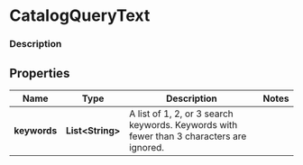 
# CatalogQueryText

### Description



## Properties
Name | Type | Description | Notes
------------ | ------------- | ------------- | -------------
**keywords** | **List&lt;String&gt;** | A list of 1, 2, or 3 search keywords. Keywords with fewer than 3 characters are ignored. | 



